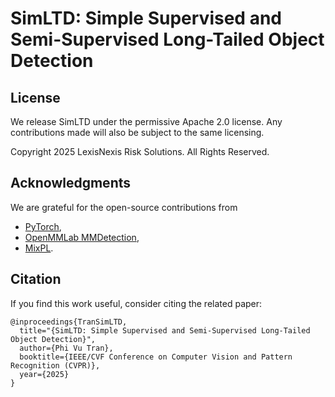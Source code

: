 # SimLTD: Simple Supervised and Semi-Supervised Long-Tailed Object Detection

## License
We release SimLTD under the permissive Apache 2.0 license. Any contributions made will also be subject to the same licensing.

Copyright 2025 LexisNexis Risk Solutions. All Rights Reserved.

## Acknowledgments
We are grateful for the open-source contributions from 

* [PyTorch](https://pytorch.org/),
* [OpenMMLab MMDetection](https://github.com/open-mmlab/mmdetection),
* [MixPL](https://github.com/Czm369/MixPL).

## Citation
If you find this work useful, consider citing the related paper:

```
@inproceedings{TranSimLTD,
  title="{SimLTD: Simple Supervised and Semi-Supervised Long-Tailed Object Detection}",
  author={Phi Vu Tran},
  booktitle={IEEE/CVF Conference on Computer Vision and Pattern Recognition (CVPR)},
  year={2025}
}
```
